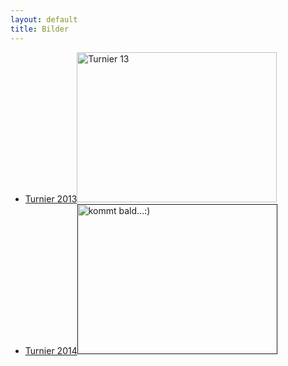 ```yaml
---
layout: default
title: Bilder
---
```


<ul class="small-block-grid-1 medium-block-grid-2 large-block-grid-3">
<li><a href="https://secure.flickr.com/photos/117851037@N03/sets/72157641155047124/" class="button-contact-place" title="Turnier 2013">Turnier 2013<img src="/images/fsturnier13.jpg" width="320" height="240" alt="Turnier 13"></a></li>
<li><a href="" class="button-contact-place" title="Turnier 2014">Turnier 2014<img src="" width="320" height="240" alt=" kommt bald...:)"></a></li>
</ul>